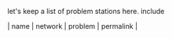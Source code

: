 let's keep a list of problem stations here. include 

| name | network | problem | permalink |  
   